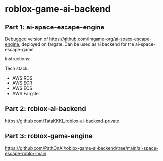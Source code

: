 # roblox-game-ai-backend

## Part 1: ai-space-escape-engine

Debugged version of https://github.com/lmgame-org/ai-space-escape-engine, deployed on fargate. Can be used as ai backend for the ai-space-escape-game.

Instructions:

Tech stack:
* AWS RDS
* AWS ECR
* AWS ECS
* AWS Fargate


## Part 2: roblox-ai-backend
https://github.com/TataKKKL/roblox-ai-backend-private


## Part 3: roblox-game-engine
https://github.com/PathOnAI/roblox-game-ai-backend/tree/main/ai-space-escape-roblox-main